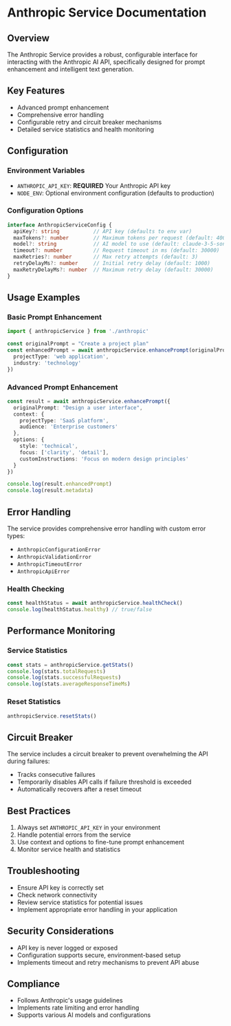 # Anthropic Service Documentation

## Overview
The Anthropic Service provides a robust, configurable interface for interacting with the Anthropic AI API, specifically designed for prompt enhancement and intelligent text generation.

## Key Features
- Advanced prompt enhancement
- Comprehensive error handling
- Configurable retry and circuit breaker mechanisms
- Detailed service statistics and health monitoring

## Configuration

### Environment Variables
- `ANTHROPIC_API_KEY`: **REQUIRED** Your Anthropic API key
- `NODE_ENV`: Optional environment configuration (defaults to production)

### Configuration Options
```typescript
interface AnthropicServiceConfig {
  apiKey?: string           // API key (defaults to env var)
  maxTokens?: number        // Maximum tokens per request (default: 4000)
  model?: string            // AI model to use (default: claude-3-5-sonnet-20241022)
  timeout?: number          // Request timeout in ms (default: 30000)
  maxRetries?: number       // Max retry attempts (default: 3)
  retryDelayMs?: number     // Initial retry delay (default: 1000)
  maxRetryDelayMs?: number  // Maximum retry delay (default: 30000)
}
```

## Usage Examples

### Basic Prompt Enhancement
```typescript
import { anthropicService } from './anthropic'

const originalPrompt = "Create a project plan"
const enhancedPrompt = await anthropicService.enhancePrompt(originalPrompt, {
  projectType: 'web application',
  industry: 'technology'
})
```

### Advanced Prompt Enhancement
```typescript
const result = await anthropicService.enhancePrompt({
  originalPrompt: "Design a user interface",
  context: {
    projectType: 'SaaS platform',
    audience: 'Enterprise customers'
  },
  options: {
    style: 'technical',
    focus: ['clarity', 'detail'],
    customInstructions: 'Focus on modern design principles'
  }
})

console.log(result.enhancedPrompt)
console.log(result.metadata)
```

## Error Handling
The service provides comprehensive error handling with custom error types:
- `AnthropicConfigurationError`
- `AnthropicValidationError`
- `AnthropicTimeoutError`
- `AnthropicApiError`

### Health Checking
```typescript
const healthStatus = await anthropicService.healthCheck()
console.log(healthStatus.healthy) // true/false
```

## Performance Monitoring

### Service Statistics
```typescript
const stats = anthropicService.getStats()
console.log(stats.totalRequests)
console.log(stats.successfulRequests)
console.log(stats.averageResponseTimeMs)
```

### Reset Statistics
```typescript
anthropicService.resetStats()
```

## Circuit Breaker
The service includes a circuit breaker to prevent overwhelming the API during failures:
- Tracks consecutive failures
- Temporarily disables API calls if failure threshold is exceeded
- Automatically recovers after a reset timeout

## Best Practices
1. Always set `ANTHROPIC_API_KEY` in your environment
2. Handle potential errors from the service
3. Use context and options to fine-tune prompt enhancement
4. Monitor service health and statistics

## Troubleshooting
- Ensure API key is correctly set
- Check network connectivity
- Review service statistics for potential issues
- Implement appropriate error handling in your application

## Security Considerations
- API key is never logged or exposed
- Configuration supports secure, environment-based setup
- Implements timeout and retry mechanisms to prevent API abuse

## Compliance
- Follows Anthropic's usage guidelines
- Implements rate limiting and error handling
- Supports various AI models and configurations